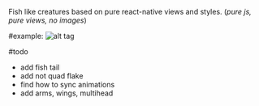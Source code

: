 Fish like creatures based on pure react-native views and styles.
(*pure js, pure views, no images*)

#example:
![alt tag](https://github.com/istarkov/react-native-fish/blob/master/docs/fish_example.gif)

#todo
* add fish tail
* add not quad flake
* find how to sync animations
* add arms, wings, multihead
